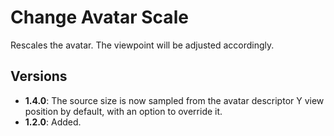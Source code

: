 ﻿# Change Avatar Scale

Rescales the avatar. The viewpoint will be adjusted accordingly.

## Versions

- **1.4.0**: The source size is now sampled from the avatar descriptor Y view position by default, with an option to override it.
- **1.2.0**: Added.
